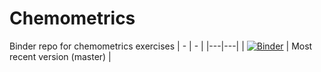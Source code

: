 # Chemometrics
Binder repo for chemometrics exercises
| - | - |
|---|---|
| [![Binder](https://mybinder.org/badge_logo.svg)](https://mybinder.org/v2/gh/andersle/chemometrics/master) |
Most recent version (master) |


